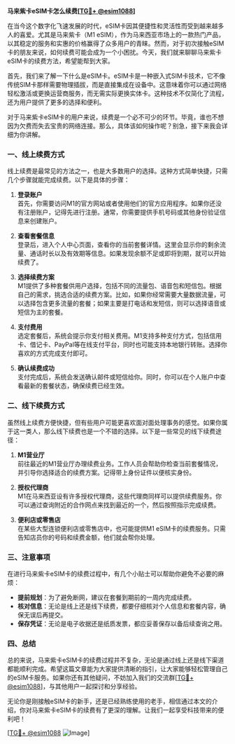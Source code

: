 **马来紫卡eSIM卡怎么续费[[TG💪+ @esim1088](https://t.me/s/esim1088)]**

在当今这个数字化飞速发展的时代，eSIM卡因其便捷性和灵活性而受到越来越多人的喜爱。尤其是马来紫卡（M1 eSIM），作为马来西亚市场上的一款热门产品，以其稳定的服务和实惠的价格赢得了众多用户的青睐。然而，对于初次接触eSIM卡的朋友来说，如何续费可能会成为一个小困扰。今天，我们就来聊聊马来紫卡eSIM卡的续费方法，希望能帮到大家。

首先，我们来了解一下什么是eSIM卡。eSIM卡是一种嵌入式SIM卡技术，它不像传统SIM卡那样需要物理插拔，而是直接集成在设备中。这意味着你可以通过网络轻松激活或更换运营商服务，而无需实际更换实体卡。这种技术不仅简化了流程，还为用户提供了更多的选择和便利。

对于马来紫卡eSIM卡的用户来说，续费是一个必不可少的环节。毕竟，谁也不想因为欠费而失去宝贵的网络连接。那么，具体该如何操作呢？别急，接下来我会详细为你讲解。

### **一、线上续费方式**

线上续费是最常见的方法之一，也是大多数用户的选择。这种方式简单快捷，只需几个步骤就能完成续费。以下是具体的步骤：

1. **登录账户**  
   首先，你需要访问M1的官方网站或者使用他们的官方应用程序。如果你还没有注册账户，记得先进行注册。通常，你需要提供手机号码或其他身份验证信息来创建账户。

2. **查看套餐信息**  
   登录后，进入个人中心页面，查看你的当前套餐详情。这里会显示你的剩余流量、通话时长以及有效期等信息。如果发现余额不足或即将到期，就可以开始续费了。

3. **选择续费方案**  
   M1提供了多种套餐供用户选择，包括不同的流量包、语音包和短信包。根据自己的需求，挑选合适的续费方案。比如，如果你经常需要大量数据流量，可以选择包含更多流量的套餐；如果主要是打电话和发短信，则可以选择语音或短信为主的套餐。

4. **支付费用**  
   选定套餐后，系统会提示你支付相关费用。M1支持多种支付方式，包括信用卡、借记卡、PayPal等在线支付平台，同时也可能支持本地银行转账。选择你喜欢的方式完成支付即可。

5. **确认续费成功**  
   支付完成后，系统会发送确认邮件或短信给你。同时，你可以在个人账户中查看最新的套餐状态，确保续费已经生效。

### **二、线下续费方式**

虽然线上续费方便快捷，但有些用户可能更喜欢面对面处理事务的感觉。如果你属于这一类人，那么线下续费也是一个不错的选择。以下是一些常见的线下续费途径：

1. **M1营业厅**  
   前往最近的M1营业厅办理续费业务。工作人员会帮助你检查当前套餐情况，并引导你选择适合的续费方案。记得带上身份证件以便核实身份。

2. **授权代理商**  
   M1在马来西亚设有许多授权代理商，这些代理商同样可以提供续费服务。你可以通过查询附近的合作网点来找到最近的一个，然后按照指示完成续费。

3. **便利店或零售店**  
   在某些大型连锁便利店或零售店中，也可能提供M1 eSIM卡的续费服务。只需告知店员你的号码和续费金额，他们就会帮你处理。

### **三、注意事项**

在进行马来紫卡eSIM卡的续费过程中，有几个小贴士可以帮助你避免不必要的麻烦：

- **提前规划**：为了避免断网，建议在套餐到期前的一周内完成续费。
- **核对信息**：无论是线上还是线下续费，都要仔细核对个人信息和套餐内容，确保无误后再提交。
- **保存凭证**：无论是电子收据还是纸质发票，都应妥善保存以备后续查询之用。

### **四、总结**

总的来说，马来紫卡eSIM卡的续费过程并不复杂，无论是通过线上还是线下渠道都能顺利完成。希望这篇文章能为大家提供清晰的指引，让大家能够轻松管理自己的eSIM卡服务。如果你还有其他疑问，不妨加入我们的交流群[[TG💪+ @esim1088](https://t.me/s/esim1088)]，与其他用户一起探讨和分享经验。

无论你是刚接触eSIM卡的新手，还是已经熟练使用的老手，相信通过本文的介绍，你对马来紫卡eSIM卡的续费有了更深的理解。让我们一起享受科技带来的便利吧！

[[TG💪+ @esim1088](https://t.me/s/esim1088) ![Image](https://i.postimg.cc/4NQfJmqS/Snipaste-2025-05-13-00-14-12.png)]